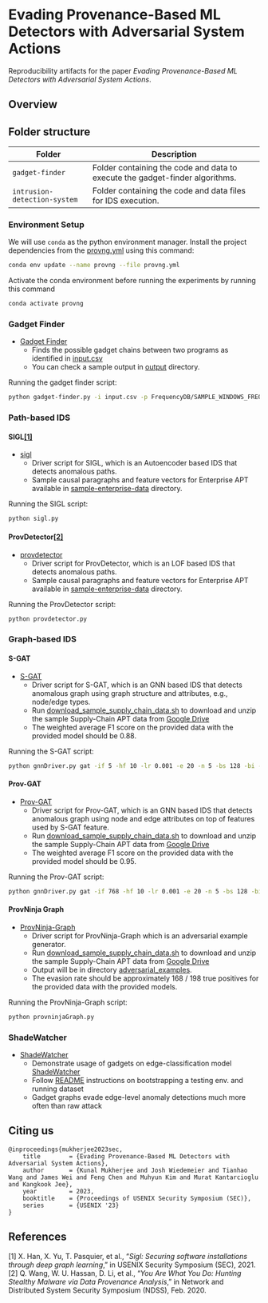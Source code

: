 # Evading Provenance-Based ML Detectors with Adversarial System Actions

Reproducibility artifacts for the paper _Evading Provenance-Based ML Detectors with Adversarial System Actions_.

## Overview


## Folder structure

| Folder | Description|
| -------|-----------|
| `gadget-finder`| Folder containing the code and data to execute the gadget-finder algorithms. |
| `intrusion-detection-system`| Folder containing the code and data files for IDS execution. |

### Environment Setup

We will use `conda` as the python environment manager. Install the project dependencies from the [provng.yml](provng.yml) using this command:

```bash
conda env update --name provng --file provng.yml
```

Activate the conda environment before running the experiments by running this command

```bash
conda activate provng
```

### Gadget Finder

* [Gadget Finder](gadget-finder/gadget-finder.py)
  * Finds the possible gadget chains between two programs as identified in [input.csv](gadget-finder/input.csv)
  * You can check a sample output in [output](gadget-finder/output) directory.
  
Running the gadget finder script:

```bash
python gadget-finder.py -i input.csv -p FrequencyDB/SAMPLE_WINDOWS_FREQUENCY_DB.csv -o output/gadgets.txt
```

### Path-based IDS

#### SIGL[[1]](#references)

* [sigl](intrusion-detection-system/path-based/sigl.py)
  * Driver script for SIGL, which is an Autoencoder based IDS that detects anomalous paths.
  * Sample causal paragraphs and feature vectors for Enterprise APT available in [sample-enterprise-data](intrusion-detection-system/path-based/sample-enterprise-data) directory.
  
Running the SIGL script:

```bash
python sigl.py
```

#### ProvDetector[[2]](#references)

* [provdetector](intrusion-detection-system/path-based/provdetector.py)
  * Driver script for ProvDetector, which is an LOF based IDS that detects anomalous paths.
  * Sample causal paragraphs and feature vectors for Enterprise APT available in [sample-enterprise-data](intrusion-detection-system/path-based/sample-enterprise-data) directory.
  
Running the ProvDetector script:

```bash
python provdetector.py
```

### Graph-based IDS

#### S-GAT

* [S-GAT](intrusion-detection-system/graph-based/gnnDriver.py)
  * Driver script for S-GAT, which is an GNN based IDS that detects anomalous graph using graph structure and attributes, e.g., node/edge types.
  * Run [download_sample_supply_chain_data.sh](intrusion-detection-system/graph-based/download_sample_supply_chain_data.sh) to download and unzip the sample Supply-Chain APT data from [Google Drive](https://drive.google.com/file/d/1Jz0ZuiZlUEZdAgqlnfmpN2_X0Cms6Sl8/view?usp=sharing)
  * The weighted average F1 score on the provided data with the provided model should be 0.88.
  
Running the S-GAT script:

```bash
python gnnDriver.py gat -if 5 -hf 10 -lr 0.001 -e 20 -n 5 -bs 128 -bi -s
```

#### Prov-GAT

* [Prov-GAT](intrusion-detection-system/graph-based/gnnDriver.py)
  * Driver script for Prov-GAT, which is an GNN based IDS that detects anomalous graph using node and edge attributes on top of features used by S-GAT feature.
  * Run [download_sample_supply_chain_data.sh](intrusion-detection-system/graph-based/download_sample_supply_chain_data.sh) to download and unzip the sample Supply-Chain APT data from [Google Drive](https://drive.google.com/file/d/1Jz0ZuiZlUEZdAgqlnfmpN2_X0Cms6Sl8/view?usp=sharing)
  * The weighted average F1 score on the provided data with the provided model should be 0.95.

Running the Prov-GAT script:

```bash
python gnnDriver.py gat -if 768 -hf 10 -lr 0.001 -e 20 -n 5 -bs 128 -bi
```

#### ProvNinja Graph

* [ProvNinja-Graph](intrusion-detection-system/graph-based/provninjaGraph.py)
  * Driver script for ProvNinja-Graph which is an adversarial example generator.
  * Run [download_sample_supply_chain_data.sh](intrusion-detection-system/graph-based/download_sample_supply_chain_data.sh) to download and unzip the sample Supply-Chain APT data from [Google Drive](https://drive.google.com/file/d/1Jz0ZuiZlUEZdAgqlnfmpN2_X0Cms6Sl8/view?usp=sharing)
  * Output will be in directory [adversarial_examples](intrusion-detection-system/graph-based/adversarial_examples).
  * The evasion rate should be approximately 168 / 198 true positives for the provided data with the provided models.

Running the ProvNinja-Graph script:

```bash
python provninjaGraph.py
```

### ShadeWatcher

* [ShadeWatcher](intrusion-detection-system/shadewatcher/README.md)
  * Demonstrate usage of gadgets on edge-classification model [ShadeWatcher](https://jun-zeng.github.io/file/shadewatcher_paper.pdf) 
  * Follow [README](intrusion-detection-system/shadewatcher/README.md) instructions on bootstrapping a testing env. and running dataset
  * Gadget graphs evade edge-level anomaly detections much more often than raw attack



## Citing us

```
@inproceedings{mukherjee2023sec,
	title        = {Evading Provenance-Based ML Detectors with Adversarial System Actions},
	author       = {Kunal Mukherjee and Josh Wiedemeier and Tianhao Wang and James Wei and Feng Chen and Muhyun Kim and Murat Kantarcioglu and Kangkook Jee},
	year         = 2023,
	booktitle    = {Proceedings of USENIX Security Symposium (SEC)},
	series       = {USENIX '23}
}
```

## References 

[1] X. Han, X. Yu, T. Pasquier, et al., “_Sigl: Securing software installations through deep graph learning_,” in
USENIX Security Symposium (SEC), 2021. <br>
[2] Q. Wang, W. U. Hassan, D. Li, et al., “_You Are What
You Do: Hunting Stealthy Malware via Data Provenance Analysis_,” in Network and Distributed System
Security Symposium (NDSS), Feb. 2020. <br>
